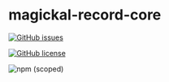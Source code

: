 # magickal-record-core

[![GitHub issues](https://img.shields.io/github/issues/BBuchholz/magickal-record-core)](https://github.com/BBuchholz/magickal-record-core/issues)

[![GitHub license](https://img.shields.io/github/license/BBuchholz/magickal-record-core)](https://github.com/BBuchholz/magickal-record-core/blob/main/LICENSE)

![npm (scoped)](https://img.shields.io/npm/v/@entomdt/magickal-record-core)
